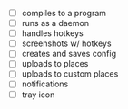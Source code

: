 - [ ] compiles to a program
- [ ] runs as a daemon
- [ ] handles hotkeys
- [ ] screenshots w/ hotkeys
- [ ] creates and saves config
- [ ] uploads to places
- [ ] uploads to custom places
- [ ] notifications
- [ ] tray icon
